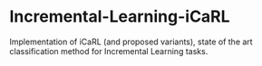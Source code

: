 # Incremental-Learning-iCaRL
Implementation of iCaRL (and proposed variants), state of the art classification method for Incremental Learning tasks.
